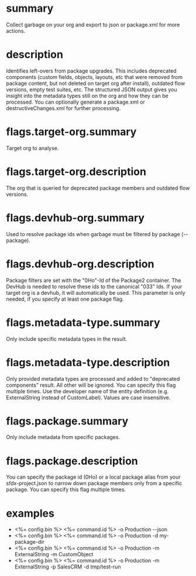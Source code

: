 # summary

Collect garbage on your org and export to json or package.xml for more actions.

# description

Identifies left-overs from package upgrades. This includes deprecated components (custom fields, objects, layouts, etc that were removed from package content, but not deleted on target org after install), outdated flow versions, empty test suites, etc. The structured JSON output gives you insight into the metadata types still on the org and how they can be processed. You can optionally generate a package.xml or destructiveChanges.xml for further processing.

# flags.target-org.summary

Target org to analyse.

# flags.target-org.description

The org that is queried for deprecated package members and outdated flow versions.

# flags.devhub-org.summary

Used to resolve package ids when garbage must be filtered by package (--package).

# flags.devhub-org.description

Package filters are set with the "0Ho"-Id of the Package2 container. The DevHub is needed to resolve these ids to the canonical "033" Ids. If your target org is a devhub, it will automatically be used. This parameter is only needed, if you specify at least one package flag.

# flags.metadata-type.summary

Only include specific metadata types in the result.

# flags.metadata-type.description

Only provided metadata types are processed and added to "deprecated components" result. All other will be ignored. You can specify this flag multiple times. Use the developer name of the entity definition (e.g. ExternalString instead of CustomLabel). Values are case insensitive.

# flags.package.summary

Only include metadata from specific packages.

# flags.package.description

You can specify the package id (0Ho) or a local package alias from your sfdx-project.json to narrow down package members only from a specific package. You can specify this flag multiple times.

# examples

- <%= config.bin %> <%= command.id %> -o Production --json
- <%= config.bin %> <%= command.id %> -o Production -d my-package-dir
- <%= config.bin %> <%= command.id %> -o Production -m ExternalString -m CustomObject
- <%= config.bin %> <%= command.id %> -o Production -m ExternalString -p SalesCRM -d tmp/test-run
